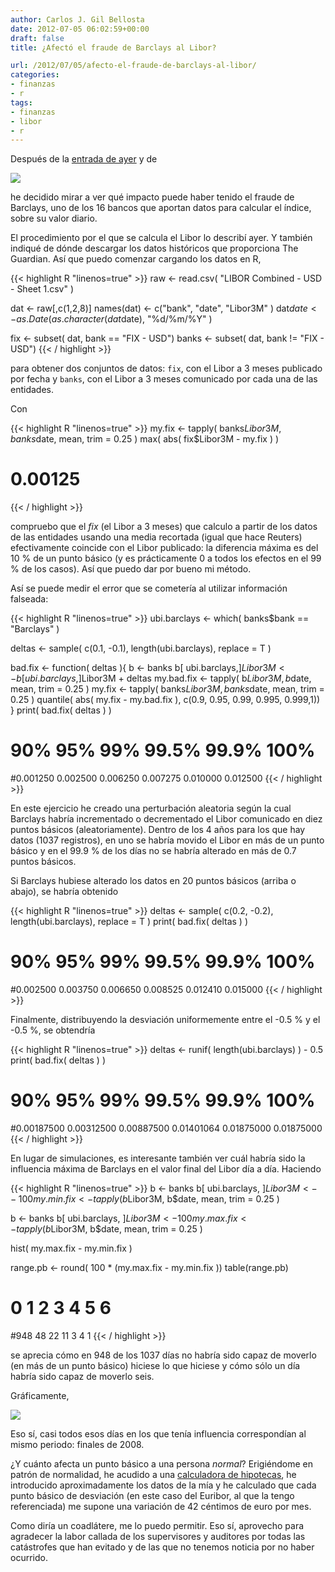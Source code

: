```yaml
---
author: Carlos J. Gil Bellosta
date: 2012-07-05 06:02:59+00:00
draft: false
title: ¿Afectó el fraude de Barclays al Libor?

url: /2012/07/05/afecto-el-fraude-de-barclays-al-libor/
categories:
- finanzas
- r
tags:
- finanzas
- libor
- r
---
```


Después de la [entrada de ayer](http://www.datanalytics.com/blog/2012/07/04/libor-libor-fundeu-y-barclays-claro/) y de

[![](/wp-uploads/2012/07/tuit_david_cabo.png)
](/wp-uploads/2012/07/tuit_david_cabo.png)

he decidido mirar a ver qué impacto puede haber tenido el fraude de Barclays, uno de los 16 bancos que aportan datos para calcular el índice, sobre su valor diario.

El procedimiento por el que se calcula el Libor lo describí ayer. Y también indiqué de dónde descargar los datos históricos que proporciona The Guardian. Así que puedo comenzar cargando los datos en R,

{{< highlight R "linenos=true" >}}
raw <- read.csv( "LIBOR Combined - USD - Sheet 1.csv" )

dat <- raw[,c(1,2,8)]
names(dat) <- c("bank", "date", "Libor3M" )
dat$date <- as.Date( as.character(dat$date), "%d/%m/%Y" )

fix <- subset( dat, bank == "FIX - USD")
banks <- subset( dat, bank != "FIX - USD")
{{< / highlight >}}

para obtener dos conjuntos de datos: `fix`, con el Libor a 3 meses publicado por fecha y `banks`, con el Libor a 3 meses comunicado por cada una de las entidades.

Con

{{< highlight R "linenos=true" >}}
my.fix <- tapply( banks$Libor3M, banks$date, mean, trim = 0.25 )
max( abs( fix$Libor3M - my.fix ) )
# 0.00125
{{< / highlight >}}

compruebo que el _fix_ (el Libor a 3 meses) que calculo a partir de los datos de las entidades usando una media recortada (igual que hace Reuters) efectivamente coincide con el Libor publicado: la diferencia máxima es del 10 % de un punto básico (y es prácticamente 0 a todos los efectos en el 99 % de los casos). Así que puedo dar por bueno mi método.

Así se puede medir el error que se cometería al utilizar información falseada:

{{< highlight R "linenos=true" >}}
ubi.barclays <- which( banks$bank == "Barclays" )

deltas <- sample( c(0.1, -0.1), length(ubi.barclays), replace = T )

bad.fix <- function( deltas ){
    b <- banks
    b[ ubi.barclays,]$Libor3M <- b[ ubi.barclays, ]$Libor3M + deltas
    my.bad.fix <- tapply( b$Libor3M, b$date, mean, trim = 0.25 )
    my.fix     <- tapply( banks$Libor3M, banks$date, mean, trim = 0.25 )
    quantile( abs( my.fix - my.bad.fix ), c(0.9, 0.95, 0.99, 0.995, 0.999,1))
}
print( bad.fix( deltas ) )
#     90%      95%      99%    99.5%    99.9%     100%
#0.001250 0.002500 0.006250 0.007275 0.010000 0.012500
{{< / highlight >}}

En este ejercicio he creado una perturbación aleatoria según la cual Barclays habría incrementado o decrementado el Libor comunicado en diez puntos básicos (aleatoriamente). Dentro de los 4 años para los que hay datos (1037 registros), en uno se habría movido el Libor en más de un punto básico y en el 99.9 % de los días no se habría alterado en más de 0.7 puntos básicos.

Si Barclays hubiese alterado los datos en 20 puntos básicos (arriba o abajo), se habría obtenido

{{< highlight R "linenos=true" >}}
deltas <- sample( c(0.2, -0.2), length(ubi.barclays), replace = T )
print( bad.fix( deltas ) )
#     90%      95%      99%    99.5%    99.9%     100%
#0.002500 0.003750 0.006650 0.008525 0.012410 0.015000
{{< / highlight >}}

Finalmente, distribuyendo la desviación uniformemente entre el -0.5 % y el -0.5 %, se obtendría

{{< highlight R "linenos=true" >}}
deltas <- runif( length(ubi.barclays) ) - 0.5
print( bad.fix( deltas ) )
#       90%        95%        99%      99.5%      99.9%       100%
#0.00187500 0.00312500 0.00887500 0.01401064 0.01875000 0.01875000
{{< / highlight >}}

En lugar de simulaciones, es interesante también ver cuál habría sido la influencia máxima de Barclays en el valor final del Libor día a día. Haciendo

{{< highlight R "linenos=true" >}}
b <- banks
b[ ubi.barclays, ]$Libor3M <- -100
my.min.fix <- tapply( b$Libor3M, b$date, mean, trim = 0.25 )

b <- banks
b[ ubi.barclays, ]$Libor3M <- 100
my.max.fix <- tapply( b$Libor3M, b$date, mean, trim = 0.25 )

hist( my.max.fix - my.min.fix )

range.pb <- round( 100 * (my.max.fix - my.min.fix ))
table(range.pb)
#  0   1   2   3   4   5   6
#948  48  22  11   3   4   1
{{< / highlight >}}

se aprecia cómo en 948 de los 1037 días no habría sido capaz de moverlo (en más de un punto básico) hiciese lo que hiciese y cómo sólo un día habría sido capaz de moverlo seis.

Gráficamente,

[![](/wp-uploads/2012/07/barclays_libor_days.png)
](/wp-uploads/2012/07/barclays_libor_days.png)

Eso sí, casi todos esos días en los que tenía influencia correspondían al mismo periodo: finales de 2008.

¿Y cuánto afecta un punto básico a una persona _normal_? Erigiéndome en patrón de normalidad, he acudido a una [calculadora de hipotecas](http://www.euribor.com.es/calcular-hipoteca/), he introducido aproximadamente los datos de la mía y he calculado que cada punto básico de desviación (en este caso del Euribor, al que la tengo referenciada) me supone una variación de 42 céntimos de euro por mes.

Como diría un coadlátere, me lo puedo permitir. Eso sí, aprovecho para agradecer la labor callada de los supervisores y auditores por todas las catástrofes que han evitado y de las que no tenemos noticia por no haber ocurrido.
